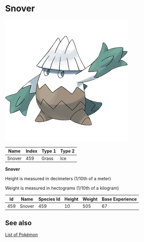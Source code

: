 # Snover


![Snover](images/459.png)

| **Name** | **Index** | **Type 1** | **Type 2** |
|----|----|----|----|
| Snover | 459 | Grass | Ice  |

**Snover** 


Height is measured in decimeters (1/10th of a meter)

Weight is measured in hectograms (1/10th of a kilogram)

| **Id** | **Name** | **Species Id** | **Height** | **Weight** | **Base Experience** |
|--------|----------|----------------|------------|------------|---------------------|
| 459 | Snover | 459 | 10 | 505 | 67 |


## See also

[List of Pokémon](../pokemon.md)
